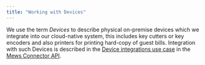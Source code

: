```yaml
---
title: "Working with Devices"
---
```



We use the term _Devices_ to describe physical on-premise devices which we integrate into our cloud-native system, this includes key cutters or key encoders and also printers for printing hard-copy of guest bills.
Integration with such Devices is described in the [Device integrations use case](https://mews-systems.gitbook.io/connector-api/use-cases/device-integrations) in the [Mews Connector API](https://mews-systems.gitbook.io/connector-api).

